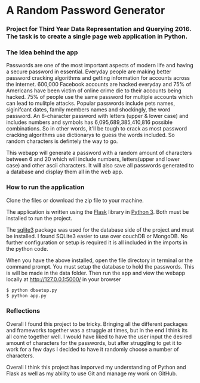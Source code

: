 # A Random Password Generator

### Project for Third Year Data Representation and Querying 2016. The task is to create a single page web application in Python.

### The Idea behind the app
Passwords are one of the most important aspects of modern life and having a secure password in essential. Everyday people are making better password cracking algorithms and getting information for accounts across the internet. 600,000 Facebook accounts are hacked everyday and 75% of Americans have been victim of online crime die to their accounts being hacked. 75% of people use the same password for multiple accounts which can lead to mulitple attacks. Popular passwords include pets names, siginifcant dates, family members names and shockingly, the word password.
An 8-character password with letters (upper & lower case) and includes numbers and symbols has 6,095,689,385,410,816 possible combinations. So in other words, it'll be tough to crack as most password cracking algorithms use dictionarys to guess the words included. So random characters is defintely the way to go.

This webapp will generate a password with a random amount of characters between 6 and 20 which will include numbers, letters(upper and lower case) and other ascii characters. It will also save all passwords generated to a database and display them all in the web app.

### How to run the application
Clone the files or download the zip file to your machine.

The application is written using the [Flask](http://flask.pocoo.org/) library in [Python 3](https://www.python.org).
Both must be installed to run the project.

The [sqlite3](https://docs.python.org/2/library/sqlite3.html) package was used for the database side of the project and must be installed. I found SQLite3 easier to use over couchDB or MongoDB.
No further configuration or setup is required it is all included in the imports in the python code.

When you have the above installed, open the file directory in terminal or the command prompt. You must setup the database to hold the passwords. This is will be made in the data folder. Then run the app and view the webapp locally at http://127.0.0.1:5000/ in your browser 
```bash
$ python dbsetup.py
$ python app.py
```
### Reflections
Overall I found this project to be tricky. Bringing all the different packages and frameworks together was a struggle at times, but in the end I think its all come together well. I would have liked to have the user input the desired amount of characters for the passwords, but after struggling to get it to work for a few days I decided to have it randomly choose a number of characters. 

Overall I think this project has imporved my understanding of Python and Flask as well as my ability to use Git and manage my work on GitHub. 